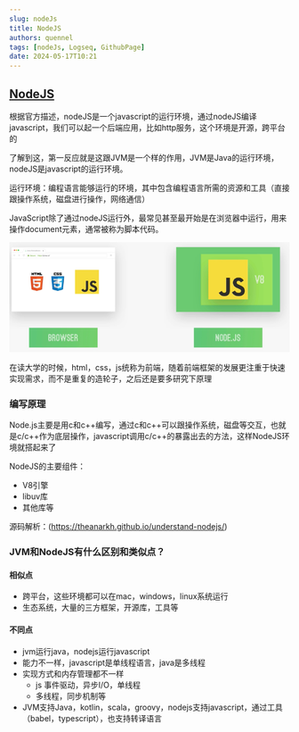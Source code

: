 ```yaml
---
slug: nodeJs
title: NodeJS
authors: quennel
tags: [nodeJs, Logseq, GithubPage]
date: 2024-05-17T10:21
---
```


## [NodeJS](https://nodejs.org/en)

根据官方描述，nodeJS是一个javascript的运行环境，通过nodeJS编译javascript，我们可以起一个后端应用，比如http服务，这个环境是开源，跨平台的

了解到这，第一反应就是这跟JVM是一个样的作用，JVM是Java的运行环境，nodeJS是javascript的运行环境。

运行环境：编程语言能够运行的环境，其中包含编程语言所需的资源和工具（直接跟操作系统，磁盘进行操作，网络通信）


JavaScript除了通过nodeJS运行外，最常见甚至最开始是在浏览器中运行，用来操作document元素，通常被称为脚本代码。

![img.png](img.png)

在读大学的时候，html，css，js统称为前端，随着前端框架的发展更注重于快速实现需求，而不是重复的造轮子，之后还是要多研究下原理

### 编写原理
Node.js主要是用c和c++编写，通过c和c++可以跟操作系统，磁盘等交互，也就是c/c++作为底层操作，javascript调用c/c++的暴露出去的方法，这样NodeJS环境就搭起来了

NodeJS的主要组件：
- V8引擎
- libuv库
- 其他库等

源码解析：(https://theanarkh.github.io/understand-nodejs/)

### JVM和NodeJS有什么区别和类似点？

#### 相似点
- 跨平台，这些环境都可以在mac，windows，linux系统运行
- 生态系统，大量的三方框架，开源库，工具等

#### 不同点
- jvm运行java，nodejs运行javascript
- 能力不一样，javascript是单线程语言，java是多线程
- 实现方式和内存管理都不一样
  - js 事件驱动，异步I/O，单线程
  - 多线程，同步机制等
- JVM支持Java，kotlin，scala，groovy，nodejs支持javascript，通过工具（babel，typescript），也支持转译语言